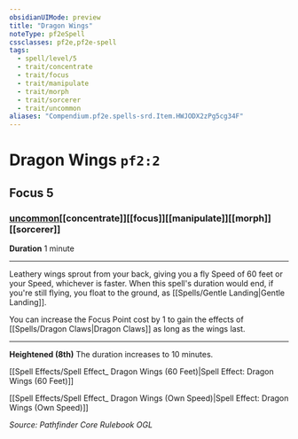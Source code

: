 ```yaml
---
obsidianUIMode: preview
title: "Dragon Wings"
noteType: pf2eSpell
cssclasses: pf2e,pf2e-spell
tags:
  - spell/level/5
  - trait/concentrate
  - trait/focus
  - trait/manipulate
  - trait/morph
  - trait/sorcerer
  - trait/uncommon
aliases: "Compendium.pf2e.spells-srd.Item.HWJODX2zPg5cg34F" 
---
```

# Dragon Wings  `pf2:2`  
## Focus 5
### [uncommon](uncommon "Uncommon Rarity Trait")[[concentrate]][[focus]][[manipulate]][[morph]][[sorcerer]]

**Duration** 1 minute
* * * 
Leathery wings sprout from your back, giving you a fly Speed of 60 feet or your Speed, whichever is faster. When this spell's duration would end, if you're still flying, you float to the ground, as [[Spells/Gentle Landing|Gentle Landing]].

You can increase the Focus Point cost by 1 to gain the effects of [[Spells/Dragon Claws|Dragon Claws]] as long as the wings last.

* * *

**Heightened (8th)** The duration increases to 10 minutes.

[[Spell Effects/Spell Effect_ Dragon Wings (60 Feet)|Spell Effect: Dragon Wings (60 Feet)]]

[[Spell Effects/Spell Effect_ Dragon Wings (Own Speed)|Spell Effect: Dragon Wings (Own Speed)]]

*Source: Pathfinder Core Rulebook*
*OGL*